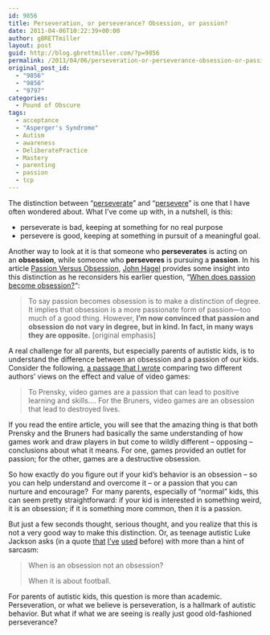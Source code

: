 ```yaml
---
id: 9856
title: Perseveration, or perseverance? Obsession, or passion?
date: 2011-04-06T10:22:39+00:00
author: gBRETTmiller
layout: post
guid: http://blog.gbrettmiller.com/?p=9856
permalink: /2011/04/06/perseveration-or-perseverance-obsession-or-passion/
original_post_id:
  - "9856"
  - "9856"
  - "9797"
categories:
  - Pound of Obscure
tags:
  - acceptance
  - "Asperger's Syndrome"
  - Autism
  - awareness
  - DeliberatePractice
  - Mastery
  - parenting
  - passion
  - tcp
---
```

The distinction between &#8220;[perseverate](http://dictionary.reference.com/browse/perseverate)&#8221; and &#8220;[persevere](http://dictionary.reference.com/browse/persevere)&#8221; is one that I have often wondered about. What I&#8217;ve come up with, in a nutshell, is this:

  * perseverate is bad, keeping at something for no real purpose
  * persevere is good, keeping at something in pursuit of a meaningful goal.

Another way to look at it is that someone who **perseverates** is acting on an **obsession**, while someone who **perseveres** is pursuing a **passion**. In his article [Passion Versus Obsession](http://edgeperspectives.typepad.com/edge_perspectives/2010/03/passion-versus-obsession.html), [John Hagel](http://edgeperspectives.typepad.com/about.html) provides some insight into this distinction as he reconsiders his earlier question, &#8220;[When does passion become obsession?](http://edgeperspectives.typepad.com/edge_perspectives/2009/11/pursuing-passion.html)&#8220;:

> To say passion becomes obsession is to make a distinction of degree. It implies that obsession is a more passionate form of passion—too much of a good thing. However, **I’m now convinced that passion and obsession do not vary in degree, but in kind. In fact, in many ways they are opposite.** [original emphasis]

A real challenge for all parents, but especially parents of autistic kids, is to understand the difference between an obsession and a passion of our kids. Consider the following, [a passage that I wrote](http://nsl.gbrettmiller.com/video-games-future-of-education-or-harmful-addiction) comparing two different authors&#8217; views on the effect and value of video games:

> To Prensky, video games are a passion that can lead to positive learning and skills&#8230;. For the Bruners, video games are an obsession that lead to destroyed lives.

If you read the entire article, you will see that the amazing thing is that both Prensky and the Bruners had basically the same understanding of how games work and draw players in but come to wildly different &#8211; opposing &#8211; conclusions about what it means. For one, games provided an outlet for passion; for the other, games are a destructive obsession.

So how exactly do you figure out if your kid&#8217;s behavior is an obsession &#8211; so you can help understand and overcome it &#8211; or a passion that you can nurture and encourage?  For many parents, especially of &#8220;normal&#8221; kids, this can seem pretty straightforward: if your kid is interested in something weird, it is an obsession; if it is something more common, then it is a passion.

But just a few seconds thought, serious thought, and you realize that this is not a very good way to make this distinction. Or, as teenage autistic Luke Jackson asks (in a quote [that](http://nsl.gbrettmiller.com/2007/video-games-future-of-education-or-harmful-obsession-part-3-of-3) [I&#8217;ve](http://blog.gbrettmiller.com/building-on-our-strengths/) [used](http://autism.gbrettmiller.com/2008/02/indulge-your-kids-passion-and-build-on-their-strengths/) before) with more than a hint of sarcasm:

> When is an obsession not an obsession?
> 
> When it is about football.

For parents of autistic kids, this question is more than academic. Perseveration, or what we believe is perseveration, is a hallmark of autistic behavior. But what if what we are seeing is really just good old-fashioned perseverance?